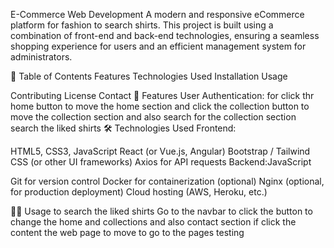 E-Commerce Web Development
A modern and responsive eCommerce platform for fashion to search shirts. This project is built using a combination of front-end and back-end technologies, ensuring a seamless shopping experience for users and an efficient management system for administrators.

🛒 Table of Contents
Features
Technologies Used
Installation
Usage

Contributing
License
Contact
🚀 Features
User Authentication: 
for click thr home button to move the home section
and click the collection button to move the collection section
and also search for the collection section search the liked shirts
🛠️ Technologies Used
Frontend:

HTML5, CSS3, JavaScript
React (or Vue.js, Angular)
Bootstrap / Tailwind CSS (or other UI frameworks)
Axios for API requests
Backend:JavaScript

Git for version control
Docker for containerization (optional)
Nginx (optional, for production deployment)
Cloud hosting (AWS, Heroku, etc.)


🧑‍💻 Usage
to search the liked shirts
Go to the navbar to click the button to change the home and collections and also contact section
if click the content the web page to move to go to the pages
testing
